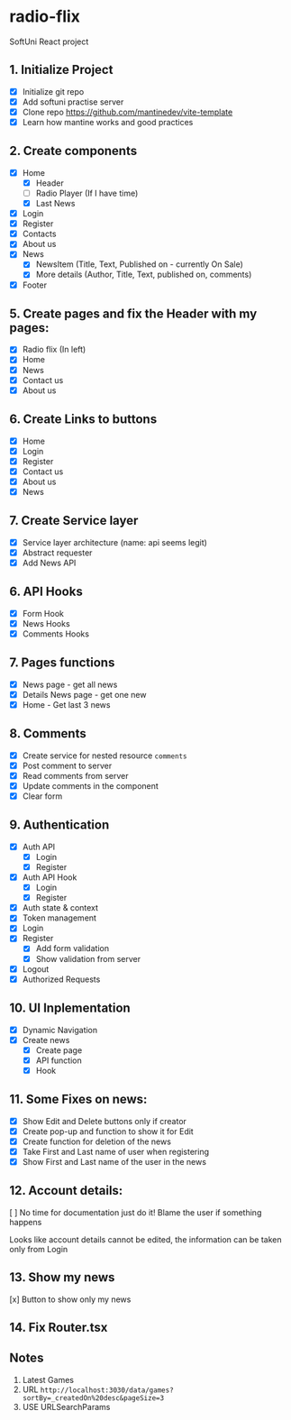 # radio-flix

SoftUni React project

## 1. Initialize Project

- [x] Initialize git repo
- [x] Add softuni practise server
- [x] Clone repo https://github.com/mantinedev/vite-template
- [x] Learn how mantine works and good practices

## 2. Create components

- [x] Home
  - [x] Header
  - [ ] Radio Player (If I have time)
  - [x] Last News
- [x] Login
- [x] Register
- [x] Contacts
- [x] About us
- [x] News
  - [x] NewsItem (Title, Text, Published on - currently On Sale)
  - [x] More details (Author, Title, Text, published on, comments)
- [x] Footer

## 5. Create pages and fix the Header with my pages:

- [x] Radio flix (In left)
- [x] Home
- [x] News
- [x] Contact us
- [x] About us

## 6. Create Links to buttons

- [x] Home
- [x] Login
- [x] Register
- [x] Contact us
- [x] About us
- [x] News

## 7. Create Service layer

- [x] Service layer architecture (name: api seems legit)
- [x] Abstract requester
- [x] Add News API

## 6. API Hooks

- [x] Form Hook
- [x] News Hooks
- [x] Comments Hooks

## 7. Pages functions

- [x] News page - get all news
- [x] Details News page - get one new
- [x] Home - Get last 3 news

## 8. Comments

- [x] Create service for nested resource `comments`
- [x] Post comment to server
- [x] Read comments from server
- [x] Update comments in the component
- [x] Clear form

## 9. Authentication

- [x] Auth API
  - [x] Login
  - [x] Register
- [x] Auth API Hook
  - [x] Login
  - [x] Register
- [x] Auth state & context
- [x] Token management
- [x] Login
- [x] Register
  - [x] Add form validation
  - [x] Show validation from server
- [x] Logout
- [x] Authorized Requests

## 10. UI Inplementation

- [x] Dynamic Navigation
- [x] Create news
  - [x] Create page
  - [x] API function
  - [x] Hook

## 11. Some Fixes on news:
- [x] Show Edit and Delete buttons only if creator
- [x] Create pop-up and function to show it for Edit
- [x] Create function for deletion of the news
- [x] Take First and Last name of user when registering
- [x] Show First and Last name of the user in the news

## 12. Account details:
[ ] No time for documentation just do it! Blame the user if something happens

Looks like account details cannot be edited, the information can be taken only from Login

## 13. Show my news
[x] Button to show only my news

## 14. Fix Router.tsx

## Notes
1. Latest Games
2. URL `http://localhost:3030/data/games?sortBy=_createdOn%20desc&pageSize=3`
 3. USE URLSearchParams